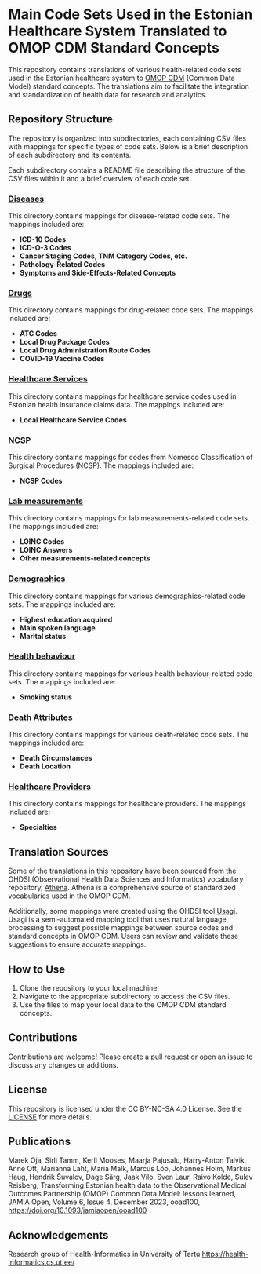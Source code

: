 # Main Code Sets Used in the Estonian Healthcare System Translated to OMOP CDM Standard Concepts

This repository contains translations of various health-related code sets used in the Estonian healthcare system to [OMOP CDM](https://ohdsi.github.io/CommonDataModel/index.html) (Common Data Model) standard concepts. 
The translations aim to facilitate the integration and standardization of health data for research and analytics.

## Repository Structure

The repository is organized into subdirectories, each containing CSV files with mappings for specific types of code sets. 
Below is a brief description of each subdirectory and its contents.

Each subdirectory contains a README file describing the structure of the CSV files within it and a brief overview of each code set.


### [Diseases](diseases)

This directory contains mappings for disease-related code sets. 
The mappings included are:

- **ICD-10 Codes** 
- **ICD-O-3 Codes** 
- **Cancer Staging Codes, TNM Category Codes, etc.** 
- **Pathology-Related Codes** 
- **Symptoms and Side-Effects-Related Concepts**


### [Drugs](drugs)

This directory contains mappings for drug-related code sets. 
The mappings included are:

- **ATC Codes**
- **Local Drug Package Codes**
- **Local Drug Administration Route Codes** 
- **COVID-19 Vaccine Codes**


### [Healthcare Services](healthcare_services)

This directory contains mappings for healthcare service codes used in Estonian health insurance claims data. 
The mappings included are:

- **Local Healthcare Service Codes**


### [NCSP](ncsp)

This directory contains mappings for codes from Nomesco Classification of Surgical Procedures (NCSP). 
The mappings included are:

- **NCSP Codes**


### [Lab measurements](lab_measurements)

This directory contains mappings for lab measurements-related code sets. 
The mappings included are:

- **LOINC Codes**
- **LOINC Answers**
- **Other measurements-related concepts**


### [Demographics](demographics)

This directory contains mappings for various demographics-related code sets.
The mappings included are:

- **Highest education acquired** 
- **Main spoken language** 
- **Marital status** 


### [Health behaviour](health_behaviour)

This directory contains mappings for various health behaviour-related code sets.
The mappings included are:

- **Smoking status** 


### [Death Attributes](death_attributes)

This directory contains mappings for various death-related code sets.
The mappings included are:

- **Death Circumstances** 
- **Death Location** 


### [Healthcare Providers](healthcare_providers)

This directory contains mappings for healthcare providers.
The mappings included are:

- **Specialties** 



## Translation Sources

Some of the translations in this repository have been sourced from the OHDSI (Observational Health Data Sciences and Informatics) vocabulary repository, [Athena](https://athena.ohdsi.org/search-terms/start). 
Athena is a comprehensive source of standardized vocabularies used in the OMOP CDM.

Additionally, some mappings were created using the OHDSI tool [Usagi](https://ohdsi.github.io/Usagi/). 
Usagi is a semi-automated mapping tool that uses natural language processing to suggest possible mappings between source codes and standard concepts in OMOP CDM. 
Users can review and validate these suggestions to ensure accurate mappings.

## How to Use

1. Clone the repository to your local machine.
2. Navigate to the appropriate subdirectory to access the CSV files.
3. Use the files to map your local data to the OMOP CDM standard concepts.

## Contributions

Contributions are welcome! Please create a pull request or open an issue to discuss any changes or additions.

## License

This repository is licensed under the CC BY-NC-SA 4.0 License. See the [LICENSE](https://creativecommons.org/licenses/by-nc-sa/4.0/) for more details.

## Publications
Marek Oja, Sirli Tamm, Kerli Mooses, Maarja Pajusalu, Harry-Anton Talvik, Anne Ott, Marianna Laht, Maria Malk, Marcus Lõo, Johannes Holm, Markus Haug, Hendrik Šuvalov, Dage Särg, Jaak Vilo, Sven Laur, Raivo Kolde, Sulev Reisberg, Transforming Estonian health data to the Observational Medical Outcomes Partnership (OMOP) Common Data Model: lessons learned, JAMIA Open, Volume 6, Issue 4, December 2023, ooad100, https://doi.org/10.1093/jamiaopen/ooad100

## Acknowledgements

Research group of Health-Informatics in University of Tartu https://health-informatics.cs.ut.ee/